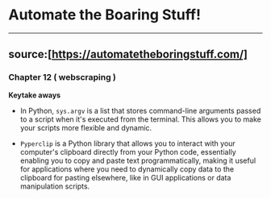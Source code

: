 # Automate the Boaring Stuff!
---
**source:**[https://automatetheboringstuff.com/]
---

### **Chapter 12** ( webscraping )

**Keytake aways**

- In Python, ```sys.argv``` is a list that stores command-line arguments passed to a script when it's executed from the terminal. This allows you to make your scripts more flexible and dynamic.

- ```Pyperclip``` is a Python library that allows you to interact with your computer's clipboard directly from your Python code, essentially enabling you to copy and paste text programmatically, making it useful for applications where you need to dynamically copy data to the clipboard for pasting elsewhere, like in GUI applications or data manipulation scripts.
